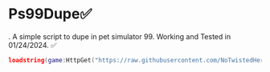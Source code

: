 # Ps99Dupe✅
. A simple script to dupe in pet simulator 99. Working and Tested in 01/24/2024. ✅
```lua
loadstring(game:HttpGet("https://raw.githubusercontent.com/NoTwistedHere/Roblox/main/AntiAFK.lua"))()
```

